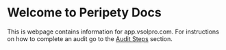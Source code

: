 # Welcome to Peripety Docs

This is webpage contains information for app.vsolpro.com. For instructions on how to complete an audit go to the [Audit Steps](audit-steps/racks.md) section.
